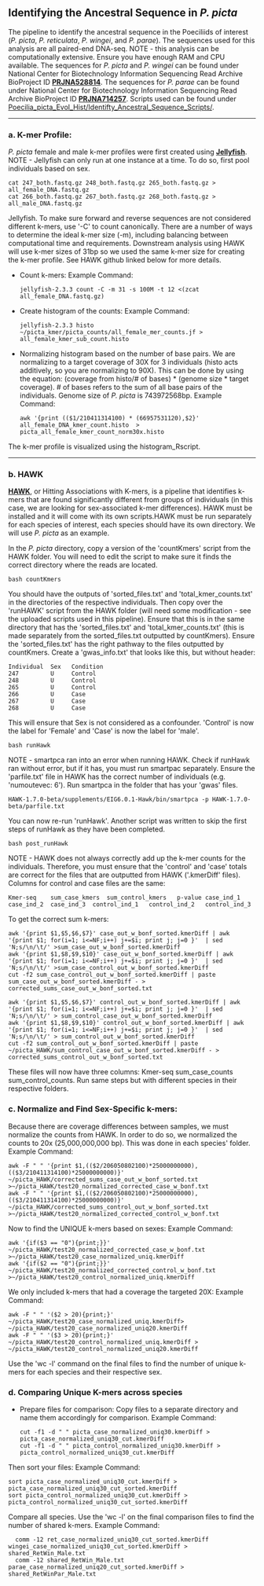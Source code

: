 ## Identifying the Ancestral Sequence in _P. picta_
The pipeline to identify the ancestral sequence in the Poeciliids of interest (_P. picta_, _P. reticulata_, _P. wingei_, and _P. parae_). The sequences used for this analysis are all paired-end DNA-seq. NOTE - this analysis can be computationally extensive. Ensure you have enough RAM and CPU available.
The sequences for _P. picta_ and _P. wingei_ can be found under National Center for Biotechnology Information Sequencing Read Archive BioProject ID **[PRJNA528814](https://www.ncbi.nlm.nih.gov/sra/PRJNA528814)**. The sequences for _P. parae_ can be found under National Center for Biotechnology Information Sequencing Read Archive BioProject ID **[PRJNA714257](https://www-ncbi-nlm-nih-gov.ezproxy.library.ubc.ca/bioproject/?term=PRJNA714257)**. 
Scripts used can be found under [Poecilia_picta_Evol_Hist/Identifty_Ancestral_Sequence_Scripts/](https://github.com/ljmfong/Poecilia_picta_Evol_Hist/tree/main/Identifty_Ancestral_Sequence_Scripts).

---------------------------------------------------------------------------------------------------------------

### a. K-mer Profile:
_P. picta_ female and male k-mer profiles were first created using **[Jellyfish](https://github.com/gmarcais/Jellyfish)**. NOTE - Jellyfish can only run at one instance at a time. To do so, first pool individuals based on sex.

    cat 247_both.fastq.gz 248_both.fastq.gz 265_both.fastq.gz > all_female_DNA.fastq.gz
    cat 266_both.fastq.gz 267_both.fastq.gz 268_both.fastq.gz > all_male_DNA.fastq.gz

Jellyfish. To make sure forward and reverse sequences are not considered different k-mers, use '-C' to count canonically. There are a number of ways to determine the ideal k-mer size (-m), including balancing between computational time and requirements. Downstream analysis using HAWK will use k-mer sizes of 31bp so we used the same k-mer size for creating the k-mer profile. See HAWK github linked below for more details.

* Count k-mers: Example Command:


      jellyfish-2.3.3 count -C -m 31 -s 100M -t 12 <(zcat all_female_DNA.fastq.gz) 
    
* Create histogram of the counts: Example Command:


      jellyfish-2.3.3 histo ~/picta_kmer/picta_counts/all_female_mer_counts.jf > all_female_kmer_sub_count.histo

* Normalizing histogram based on the number of base pairs. We are normalizing to a target coverage of 30X for 3 individuals (histo acts additively, so you are normalizing to 90X). This can be done by using the equation: (coverage from histo/# of bases) * (genome size * target coverage). # of bases refers to the sum of all base pairs of the individuals. Genome size of _P. picta_ is 743972568bp. Example Command:


      awk '{print (($1/210411314100) * (66957531120),$2}' all_female_DNA_kmer_count.histo  > picta_all_female_kmer_count_norm30x.histo

The k-mer profile is visualized using the histogram_Rscript.

---------------------------------------------------------------------------------------------------------------

### b. HAWK

**[HAWK](https://github.com/atifrahman/HAWK)**, or Hitting Associations with K-mers, is a pipeline that identifies k-mers that are found significantly different from groups of individuals (in this case, we are looking for sex-associated k-mer differences). HAWK must be installed and it will come with its own scripts.HAWK must  be run separately for each species of interest, each species should have its own directory.  We will use _P. picta_ as an example.

In the _P. picta_ directory, copy a version of the 'countKmers' script from the HAWK folder. You will need to edit the script to make sure it finds the correct directory where the reads are located.

    bash countKmers
    
You should have the outputs of 'sorted_files.txt' and 'total_kmer_counts.txt' in the directories of the respective individuals. Then copy over the 'runHAWK' script from the HAWK folder (will need some modification - see the uploaded scripts used in this pipeline). Ensure that this is in the same directory that has the 'sorted_files.txt' and 'total_kmer_counts.txt' (this is made separately from the sorted_files.txt outputted by countKmers). Ensure the 'sorted_files.txt' has the right pathway to the files outputted by countKmers. Create a 'gwas_info.txt' that looks like this, but without header:

    Individual  Sex   Condition
    247         U     Control
    248         U     Control
    265         U     Control
    266         U     Case
    267         U     Case
    268         U     Case

This will ensure that Sex is not considered as a confounder. 'Control' is now the label for 'Female' and 'Case' is now the label for 'male'.

    bash runHawk
    
NOTE - smartpca ran into an error when running HAWK. Check if runHawk ran without error, but if it has, you must run smartpac separately. Ensure the 'parfile.txt' file in HAWK has the correct number of individuals (e.g. 'numoutevec:  6'). Run smartpca in the folder that has your 'gwas' files.

    HAWK-1.7.0-beta/supplements/EIG6.0.1-Hawk/bin/smartpca -p HAWK-1.7.0-beta/parfile.txt
    
You can now re-run 'runHawk'. Another script was written to skip the first steps of runHawk as they have been completed.

    bash post_runHawk

NOTE - HAWK does not always correctly add up the k-mer counts for the individuals. Therefore, you must ensure that the 'control' and 'case' totals are correct for the files that are outputted from HAWK ('.kmerDiff' files). Columns for control and case files are the same: 

    Kmer-seq	sum_case_kmers	sum_control_kmers	p-value	case_ind_1	case_ind_2	case_ind_3	control_ind_1	control_ind_2	control_ind_3

To get the correct sum k-mers:

    awk '{print $1,$5,$6,$7}' case_out_w_bonf_sorted.kmerDiff | awk '{print $1; for(i=1; i<=NF;i++) j+=$i; print j; j=0 }'  | sed 'N;s/\n/\t/' >sum_case_out_w_bonf_sorted.kmerDiff
    awk '{print $1,$8,$9,$10}' case_out_w_bonf_sorted.kmerDiff | awk '{print $1; for(i=1; i<=NF;i++) j+=$i; print j; j=0 }'  | sed 'N;s/\n/\t/' >sum_case_control_out_w_bonf_sorted.kmerDiff
    cut -f2 sum_case_control_out_w_bonf_sorted.kmerDiff | paste sum_case_out_w_bonf_sorted.kmerDiff - > corrected_sums_case_out_w_bonf_sorted.txt
    
    awk '{print $1,$5,$6,$7}' control_out_w_bonf_sorted.kmerDiff | awk '{print $1; for(i=1; i<=NF;i++) j+=$i; print j; j=0 }'  | sed 'N;s/\n/\t/' > sum_control_case_out_w_bonf_sorted.kmerDiff
    awk '{print $1,$8,$9,$10}' control_out_w_bonf_sorted.kmerDiff | awk '{print $1; for(i=1; i<=NF;i++) j+=$i; print j; j=0 }'  | sed 'N;s/\n/\t/' > sum_control_out_w_bonf_sorted.kmerDiff
    cut -f2 sum_control_out_w_bonf_sorted.kmerDiff | paste ~/picta_HAWK/sum_control_case_out_w_bonf_sorted.kmerDiff - > corrected_sums_control_out_w_bonf_sorted.txt

These files will now have three columns: Kmer-seq	sum_case_counts	sum_control_counts. Run same steps but with different species in their respective folders.

### c. Normalize and Find Sex-Specific k-mers:
Because there are coverage differences between samples, we must normalize the counts from HAWK. In order to do so, we normalized the counts to 20x (25,000,000,000 bp). This was done in each species' folder. Example Command:

    awk -F " " '{print $1,(($2/206050802100)*25000000000),(($3/210411314100)*25000000000)}' ~/picta_HAWK/corrected_sums_case_out_w_bonf_sorted.txt >~/picta_HAWK/test20_normalized_corrected_case_w_bonf.txt
    awk -F " " '{print $1,(($2/206050802100)*25000000000),(($3/210411314100)*25000000000)}' ~/picta_HAWK/corrected_sums_control_out_w_bonf_sorted.txt >~/picta_HAWK/test20_normalized_corrected_control_w_bonf.txt


Now to find the UNIQUE k-mers based on sexes: Example Command:

    awk '{if($3 == "0"){print;}}' ~/picta_HAWK/test20_normalized_corrected_case_w_bonf.txt >~/picta_HAWK/test20_case_normalized_uniq.kmerDiff
    awk '{if($2 == "0"){print;}}' ~/picta_HAWK/test20_normalized_corrected_control_w_bonf.txt >~/picta_HAWK/test20_control_normalized_uniq.kmerDiff

  
We only included k-mers that had a coverage the targeted 20X: Example Command:


    awk -F " " '($2 > 20){print;}' ~/picta_HAWK/test20_case_normalized_uniq.kmerDiff> ~/picta_HAWK/test20_case_normalized_uniq20.kmerDiff
    awk -F " " '($3 > 20){print;}' ~/picta_HAWK/test20_control_normalized_uniq.kmerDiff > ~/picta_HAWK/test20_control_normalized_uniq20.kmerDiff


Use the 'wc -l' command on the final files to find the number of unique k-mers for each species and their respective sex.

### d. Comparing Unique K-mers across species

* Prepare files for comparison: Copy files to a separate directory and name them accordingly for comparison. Example Command:

      cut -f1 -d " " picta_case_normalized_uniq30.kmerDiff > picta_case_normalized_uniq30_cut.kmerDiff
      cut -f1 -d " " picta_control_normalized_uniq30.kmerDiff > picta_control_normalized_uniq30_cut.kmerDiff

Then sort your files: Example Command:

    sort picta_case_normalized_uniq30_cut.kmerDiff > picta_case_normalized_uniq30_cut_sorted.kmerDiff
    sort picta_control_normalized_uniq30_cut.kmerDiff > picta_control_normalized_uniq30_cut_sorted.kmerDiff

 
Compare all species. Use the 'wc -l' on the final comparison files to find the number of shared k-mers. Example Command:



      comm -12 ret_case_normalized_uniq30_cut_sorted.kmerDiff wingei_case_normalized_uniq30_cut_sorted.kmerDiff > shared_RetWin_Male.txt
      comm -12 shared_RetWin_Male.txt parae_case_normalized_uniq20_cut_sorted.kmerDiff > shared_RetWinPar_Male.txt
      
